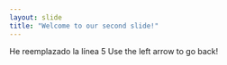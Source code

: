 ```yaml
---
layout: slide
title: "Welcome to our second slide!"
---
```

He reemplazado la línea 5
Use the left arrow to go back!
